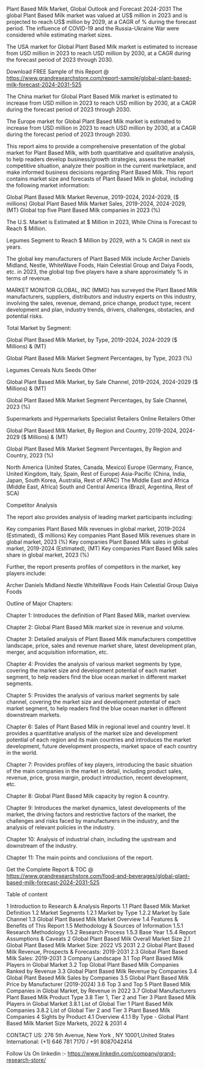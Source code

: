 Plant Based Milk Market, Global Outlook and Forecast 2024-2031
The global Plant Based Milk market was valued at US$ million in 2023 and is projected to reach US$ million by 2029, at a CAGR of % during the forecast period. The influence of COVID-19 and the Russia-Ukraine War were considered while estimating market sizes.



The USA market for Global Plant Based Milk market is estimated to increase from USD million in 2023 to reach USD million by 2030, at a CAGR during the forecast period of 2023 through 2030.

Download FREE Sample of this Report @ https://www.grandresearchstore.com/report-sample/global-plant-based-milk-forecast-2024-2031-525




The China market for Global Plant Based Milk market is estimated to increase from USD million in 2023 to reach USD million by 2030, at a CAGR during the forecast period of 2023 through 2030.



The Europe market for Global Plant Based Milk market is estimated to increase from USD million in 2023 to reach USD million by 2030, at a CAGR during the forecast period of 2023 through 2030.



This report aims to provide a comprehensive presentation of the global market for Plant Based Milk, with both quantitative and qualitative analysis, to help readers develop business/growth strategies, assess the market competitive situation, analyze their position in the current marketplace, and make informed business decisions regarding Plant Based Milk. This report contains market size and forecasts of Plant Based Milk in global, including the following market information:



Global Plant Based Milk Market Revenue, 2019-2024, 2024-2029, ($ millions)
Global Plant Based Milk Market Sales, 2019-2024, 2024-2029, (MT)
Global top five Plant Based Milk companies in 2023 (%)


The U.S. Market is Estimated at $ Million in 2023, While China is Forecast to Reach $ Million.

Legumes Segment to Reach $ Million by 2029, with a % CAGR in next six years.

The global key manufacturers of Plant Based Milk include Archer Daniels Midland, Nestle, WhiteWave Foods, Hain Celestial Group and Daiya Foods, etc. in 2023, the global top five players have a share approximately % in terms of revenue.

MARKET MONITOR GLOBAL, INC (MMG) has surveyed the Plant Based Milk manufacturers, suppliers, distributors and industry experts on this industry, involving the sales, revenue, demand, price change, product type, recent development and plan, industry trends, drivers, challenges, obstacles, and potential risks.

Total Market by Segment:

Global Plant Based Milk Market, by Type, 2019-2024, 2024-2029 ($ Millions) & (MT)

Global Plant Based Milk Market Segment Percentages, by Type, 2023 (%)



Legumes
Cereals
Nuts
Seeds
Other


Global Plant Based Milk Market, by Sale Channel, 2019-2024, 2024-2029 ($ Millions) & (MT)

Global Plant Based Milk Market Segment Percentages, by Sale Channel, 2023 (%)



Supermarkets and Hypermarkets
Specialist Retailers
Online Retailers
Other


Global Plant Based Milk Market, By Region and Country, 2019-2024, 2024-2029 ($ Millions) & (MT)

Global Plant Based Milk Market Segment Percentages, By Region and Country, 2023 (%)



North America (United States, Canada, Mexico)
Europe (Germany, France, United Kingdom, Italy, Spain, Rest of Europe)
Asia-Pacific (China, India, Japan, South Korea, Australia, Rest of APAC)
The Middle East and Africa (Middle East, Africa)
South and Central America (Brazil, Argentina, Rest of SCA)


Competitor Analysis

The report also provides analysis of leading market participants including:



Key companies Plant Based Milk revenues in global market, 2019-2024 (Estimated), ($ millions)
Key companies Plant Based Milk revenues share in global market, 2023 (%)
Key companies Plant Based Milk sales in global market, 2019-2024 (Estimated), (MT)
Key companies Plant Based Milk sales share in global market, 2023 (%)


Further, the report presents profiles of competitors in the market, key players include:



Archer Daniels Midland
Nestle
WhiteWave Foods
Hain Celestial Group
Daiya Foods


Outline of Major Chapters:

Chapter 1: Introduces the definition of Plant Based Milk, market overview.

Chapter 2: Global Plant Based Milk market size in revenue and volume.

Chapter 3: Detailed analysis of Plant Based Milk manufacturers competitive landscape, price, sales and revenue market share, latest development plan, merger, and acquisition information, etc.

Chapter 4: Provides the analysis of various market segments by type, covering the market size and development potential of each market segment, to help readers find the blue ocean market in different market segments.

Chapter 5: Provides the analysis of various market segments by sale channel, covering the market size and development potential of each market segment, to help readers find the blue ocean market in different downstream markets.

Chapter 6: Sales of Plant Based Milk in regional level and country level. It provides a quantitative analysis of the market size and development potential of each region and its main countries and introduces the market development, future development prospects, market space of each country in the world.

Chapter 7: Provides profiles of key players, introducing the basic situation of the main companies in the market in detail, including product sales, revenue, price, gross margin, product introduction, recent development, etc.

Chapter 8: Global Plant Based Milk capacity by region & country.

Chapter 9: Introduces the market dynamics, latest developments of the market, the driving factors and restrictive factors of the market, the challenges and risks faced by manufacturers in the industry, and the analysis of relevant policies in the industry.

Chapter 10: Analysis of industrial chain, including the upstream and downstream of the industry.

Chapter 11: The main points and conclusions of the report.

Get the Complete Report & TOC @ https://www.grandresearchstore.com/food-and-beverages/global-plant-based-milk-forecast-2024-2031-525

Table of content

1 Introduction to Research & Analysis Reports
1.1 Plant Based Milk Market Definition
1.2 Market Segments
1.2.1 Market by Type
1.2.2 Market by Sale Channel
1.3 Global Plant Based Milk Market Overview
1.4 Features & Benefits of This Report
1.5 Methodology & Sources of Information
1.5.1 Research Methodology
1.5.2 Research Process
1.5.3 Base Year
1.5.4 Report Assumptions & Caveats
2 Global Plant Based Milk Overall Market Size
2.1 Global Plant Based Milk Market Size: 2022 VS 2031
2.2 Global Plant Based Milk Revenue, Prospects & Forecasts: 2019-2031
2.3 Global Plant Based Milk Sales: 2019-2031
3 Company Landscape
3.1 Top Plant Based Milk Players in Global Market
3.2 Top Global Plant Based Milk Companies Ranked by Revenue
3.3 Global Plant Based Milk Revenue by Companies
3.4 Global Plant Based Milk Sales by Companies
3.5 Global Plant Based Milk Price by Manufacturer (2019-2024)
3.6 Top 3 and Top 5 Plant Based Milk Companies in Global Market, by Revenue in 2022
3.7 Global Manufacturers Plant Based Milk Product Type
3.8 Tier 1, Tier 2 and Tier 3 Plant Based Milk Players in Global Market
3.8.1 List of Global Tier 1 Plant Based Milk Companies
3.8.2 List of Global Tier 2 and Tier 3 Plant Based Milk Companies
4 Sights by Product
4.1 Overview
4.1.1 By Type - Global Plant Based Milk Market Size Markets, 2022 & 2031
4

CONTACT US:
276 5th Avenue, New York , NY 10001,United States
International: (+1) 646 781 7170 / +91 8087042414

Follow Us On linkedin :- https://www.linkedin.com/company/grand-research-store/



